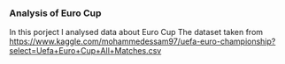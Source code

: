 ### Analysis of Euro Cup

In this porject I analysed data about Euro Cup
The dataset taken from https://www.kaggle.com/mohammedessam97/uefa-euro-championship?select=Uefa+Euro+Cup+All+Matches.csv
<!--
**Jako1901/jako1901** is a ✨ _special_ ✨ repository because its `README.md` (this file) appears on your GitHub profile.

Here are some ideas to get you started:

- 🔭 I’m currently working on ...
- 🌱 I’m currently learning ...
- 👯 I’m looking to collaborate on ...
- 🤔 I’m looking for help with ...
- 💬 Ask me about ...
- 📫 How to reach me: ...
- 😄 Pronouns: ...
- ⚡ Fun fact: ...
-->
